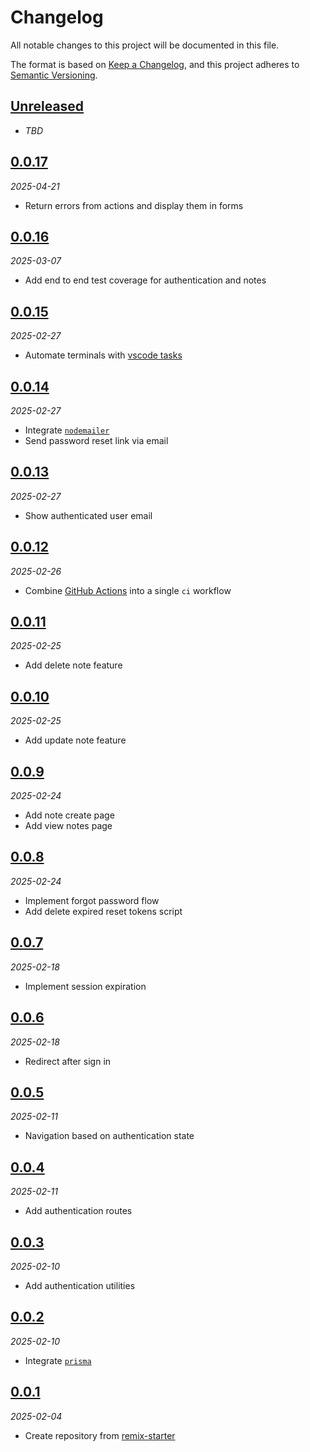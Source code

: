 # Changelog

All notable changes to this project will be documented in this file.

The format is based on [Keep a Changelog][keep-a-changelog],
and this project adheres to [Semantic Versioning][semver].

<!-- ## [X.Y.Z]
_YYYY-MM-DD_

### Added

-   TODO

### Changed

-   TODO

### Deprecated

-   TODO

### Removed

-   TODO

### Fixed

-   TODO

### Security

-   TODO -->

## [Unreleased]

- _TBD_

## [0.0.17][0.0.17]

_2025-04-21_

- Return errors from actions and display them in forms

## [0.0.16][0.0.16]

_2025-03-07_

- Add end to end test coverage for authentication and notes

## [0.0.15][0.0.15]

_2025-02-27_

- Automate terminals with [vscode tasks][vscode-tasks]

## [0.0.14][0.0.14]

_2025-02-27_

- Integrate [`nodemailer`][nodemailer]
- Send password reset link via email

## [0.0.13][0.0.13]

_2025-02-27_

- Show authenticated user email

## [0.0.12][0.0.12]

_2025-02-26_

- Combine [GitHub Actions][github-actions] into a single `ci` workflow

## [0.0.11][0.0.11]

_2025-02-25_

- Add delete note feature

## [0.0.10][0.0.10]

_2025-02-25_

- Add update note feature

## [0.0.9][0.0.9]

_2025-02-24_

- Add note create page
- Add view notes page

## [0.0.8][0.0.8]

_2025-02-24_

- Implement forgot password flow
- Add delete expired reset tokens script

## [0.0.7][0.0.7]

_2025-02-18_

- Implement session expiration

## [0.0.6][0.0.6]

_2025-02-18_

- Redirect after sign in

## [0.0.5][0.0.5]

_2025-02-11_

- Navigation based on authentication state

## [0.0.4][0.0.4]

_2025-02-11_

- Add authentication routes

## [0.0.3][0.0.3]

_2025-02-10_

- Add authentication utilities

## [0.0.2][0.0.2]

_2025-02-10_

- Integrate [`prisma`][prisma]

## [0.0.1][0.0.1]

_2025-02-04_

- Create repository from [remix-starter][remix-starter]

[keep-a-changelog]: https://keepachangelog.com
[semver]: https://semver.org
[unreleased]: https://github.com/bradgarropy/remix-app/compare/v0.0.17...HEAD
[0.0.17]: https://github.com/bradgarropy/remix-app/releases/tag/v0.0.17
[0.0.16]: https://github.com/bradgarropy/remix-app/releases/tag/v0.0.16
[0.0.15]: https://github.com/bradgarropy/remix-app/releases/tag/v0.0.15
[0.0.14]: https://github.com/bradgarropy/remix-app/releases/tag/v0.0.14
[0.0.13]: https://github.com/bradgarropy/remix-app/releases/tag/v0.0.13
[0.0.12]: https://github.com/bradgarropy/remix-app/releases/tag/v0.0.12
[0.0.11]: https://github.com/bradgarropy/remix-app/releases/tag/v0.0.11
[0.0.10]: https://github.com/bradgarropy/remix-app/releases/tag/v0.0.10
[0.0.9]: https://github.com/bradgarropy/remix-app/releases/tag/v0.0.9
[0.0.8]: https://github.com/bradgarropy/remix-app/releases/tag/v0.0.8
[0.0.7]: https://github.com/bradgarropy/remix-app/releases/tag/v0.0.7
[0.0.6]: https://github.com/bradgarropy/remix-app/releases/tag/v0.0.6
[0.0.5]: https://github.com/bradgarropy/remix-app/releases/tag/v0.0.5
[0.0.4]: https://github.com/bradgarropy/remix-app/releases/tag/v0.0.4
[0.0.3]: https://github.com/bradgarropy/remix-app/releases/tag/v0.0.3
[0.0.2]: https://github.com/bradgarropy/remix-app/releases/tag/v0.0.2
[0.0.1]: https://github.com/bradgarropy/remix-app/releases/tag/v0.0.1
[remix-starter]: https://github.com/bradgarropy/remix-starter
[prisma]: https://prisma.io
[github-actions]: https://github.com/features/actions
[nodemailer]: https://www.nodemailer.com
[vscode-tasks]: https://code.visualstudio.com/docs/terminal/basics#_automating-terminals-with-tasks
